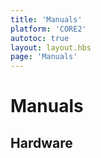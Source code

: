 ```yaml
---
title: 'Manuals'
platform: 'CORE2'
autotoc: true
layout: layout.hbs
page: 'Manuals'
---
```


# Manuals #

## Hardware ##

<script type="text/javascript">
    window.location.replace("/core2/manuals/hardware");
</script>

